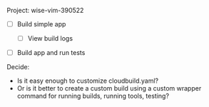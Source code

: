 Project: wise-vim-390522

- [ ] Build simple app
	- [ ] View build logs
- [ ] Build app and run tests


Decide:
* Is it easy enough to customize cloudbuild.yaml?
* Or is it better to create a custom build using a custom wrapper command for running builds, running tools, testing?

